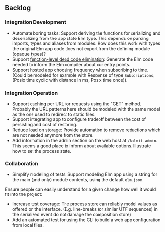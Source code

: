 ## Backlog

### Integration Development

+ Automate boring tasks: Support deriving the functions for serializing and deserializing from the app state Elm type. This depends on parsing imports, types and aliases from modules. How does this work with types the original Elm app code does not export from the defining module (opaque types)?
+ Support [function-level dead code elimination](https://elm-lang.org/blog/small-assets-without-the-headache): Generate the Elm code needed to inform the Elm compiler about our entry points.
+ Support hosted app choosing frequency when subscribing to time. (Could be modeled for example with Response of type `Subscriptions`, (Posix time cyclic with distance in ms, Posix time once)).

### Integration Operation

+ Support caching per URL for requests using the "GET" method. Probably the URL patterns here should be modeled with the same model as the one used to redirect to static files.
+ Support integrating app to configure tradeoff between the cost of persisting and cost of restoring.
+ Reduce load on storage: Provide automation to remove reductions which are not needed anymore from the store.
+ Add information in the admin section on the web host at `/kalmit-admin`. This seems a good place to inform about available options. Illustrate how to set the process state.

### Collaboration

+ Simplify modeling of tests: Support modeling Elm app using a string for the main (and only) module contents, using the default `elm.json`.

Ensure people can easily understand for a given change how well it would fit into the project:

+ Increase test coverage: The process store can reliably model values as offered on the interface. (E.g. line-breaks (or similar UTF sequences) in the serialized event do not damage the composition store)
+ Add an automated test for using the CLI to build a web app configuration from local files.
